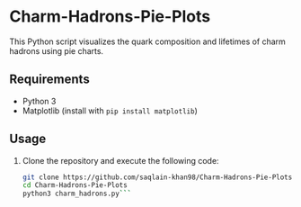 # Charm-Hadrons-Pie-Plots


This Python script visualizes the quark composition and lifetimes of charm hadrons using pie charts.

## Requirements

- Python 3
- Matplotlib (install with `pip install matplotlib`)

## Usage

1. Clone the repository and execute the following code:

   ```bash
   git clone https://github.com/saqlain-khan98/Charm-Hadrons-Pie-Plots
   cd Charm-Hadrons-Pie-Plots
   python3 charm_hadrons.py```
